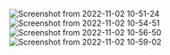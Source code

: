 ![Screenshot from 2022-11-02 10-51-24](https://user-images.githubusercontent.com/93587823/199405008-6566979f-44d9-4213-8c7f-b8c8dff4560e.png)
![Screenshot from 2022-11-02 10-54-51](https://user-images.githubusercontent.com/93587823/199405160-19c55682-a269-4dac-99fb-29b25ee2e7e8.png)
![Screenshot from 2022-11-02 10-56-50](https://user-images.githubusercontent.com/93587823/199405414-9a5278f1-c017-4deb-88c2-8ce47ca9be37.png)
![Screenshot from 2022-11-02 10-59-02](https://user-images.githubusercontent.com/93587823/199405681-09a7275e-d097-4290-86cf-bd5aaa95262a.png)
